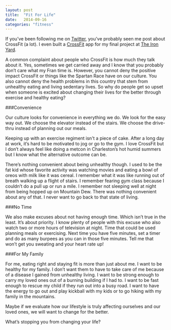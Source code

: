 ```yaml
---
layout: post
title:  "Fit For Life"
date:   2014-09-16 
categories: "fitness"
---
```


If you’ve been following me on [Twitter](https://twitter.com/ShawnLknight), you’ve probably seen me post about CrossFit (a lot). I even built a [CrossFit](https://shawn-final.firebaseapp.com/#/) app for my final project at [The Iron Yard](http://theironyard.com/). 

A common complaint about people who CrossFit is how much they talk about it. Yes, sometimes we get carried away and I know that you probably don’t care what my Fran time is. However, you cannot deny the positive impact CrossFit or things like the Spartan Race have on our culture. You also cannot deny the health problems in this country that stem from unhealthy eating and living sedentary lives. So why do people get so upset when someone is excited about changing their lives for the better through exercise and healthy eating? 

###Convenience

Our culture looks for convenience in everything we do. We look for the easy way out. We choose the elevator instead of the stairs. We choose the drive-thru instead of planning out our meals. 

Keeping up with an exercise regiment isn't a piece of cake. After a long day at work, it’s hard to be motivated to jog or go to the gym. I love CrossFit but I don’t always feel like doing a metcon in Charleston’s hot humid summers but I know what the alternative outcome can be.

There’s nothing convenient about being unhealthy though. I used to be the fat kid whose favorite activity was watching movies and eating a bowl of oreos with milk like it was cereal. I remember what it was like running out of breath walking up a flight of stairs. I remember fearing gym class because I couldn’t do a pull up or run a mile. I remember not sleeping well at night from being hopped up on Mountain Dew. There was nothing convenient about any of that. I never want to go back to that state of living.

###No Time

We also make excuses about not having enough time. Which isn’t true in the least. It’s about priority. I know plenty of people with this excuse who also watch two or more hours of television at night. Time that could be used planning meals or exercising. Next time you have five minutes, set a timer and do as many burpees as you can in those five minutes. Tell me that won’t get you sweating and your heart rate up!

###For My Family

For me, eating right and staying fit is more than just about me. I want to be healthy for my family. I don’t want them to have to take care of me because of a disease I gained from unhealthy living. I want to be strong enough to carry my loved ones out of a burning building if I had to. I want to be fast enough to rescue my child if they run out into a busy road. I want to have the energy to go out and play kickball with my kids or to go hiking with my family in the mountains.

Maybe if we evaluate how our lifestyle is truly affecting ourselves and our loved ones, we will want to change for the better.

What’s stopping you from changing your life?
